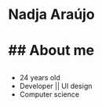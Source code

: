 # **Nadja Araújo** <h1> ## **About me** <h2>
* 24 years old
* Developer ||  UI design
* Computer science
